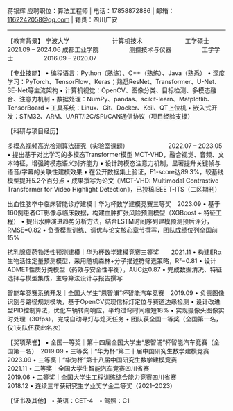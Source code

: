 

蒋银辉
应聘职位：算法工程师 | 电话：17858872886 | 邮箱：1162242058@qq.com | 籍贯：四川广安

----------------------------------------------------------------------------------------------

【教育背景】
宁波大学　　　　　　　计算机技术　　　　　　　工学硕士　　　　　2021.09 – 2024.06
成都工业学院　　　　　测控技术与仪器　　　　　工学学士　　　　　2016.09 – 2020.07

【专业技能】
• 编程语言：Python（熟练）、C++（熟练）、Java（熟悉）
• 深度学习：PyTorch、TensorFlow、Keras；熟悉ResNet、Transformer、U-Net、SE-Net等主流架构
• 计算机视觉：OpenCV、图像分类、目标检测、多模态融合、注意力机制
• 数据处理：NumPy、pandas、scikit-learn、Matplotlib、TensorBoard
• 工具系统：Linux、Git、Docker、Keil、QT上位机
• 嵌入式开发：STM32、ARM、UART/I2C/SPI/CAN通信协议（项目经验支撑）

【科研与项目经历】

多模态视频高光检测算法研究（实验室课题）　　　　　　　2022.07 – 2023.05
• 提出基于对比学习的多模态Transformer模型 MCT-VHD，融合视觉、音频、文本特征，增强跨模态语义对齐能力
• 设计跨模态注意力机制，显著提升关键帧与语音/字幕的关联性建模效果
• 在公开数据集上验证，F1-score达89.3%，较基线模型提升5.2个百分点
• 成果撰写为论文《MCT-VHD: Multimodal Contrastive Transformer for Video Highlight Detection》，已投稿IEEE T-ITS（二区期刊）

出血性脑卒中临床智能诊疗建模｜华为杯数学建模竞赛三等奖　2023.09
• 基于160例患者CT影像与临床数据，构建血肿扩张风险预测模型（XGBoost + 特征工程）
• 提出水肿演进趋势分析方法，结合LSTM时间序列建模预测预后评分，RMSE=0.82
• 负责模型训练、调优与论文核心章节撰写，团队成绩位列全国前15%

抗乳腺癌药物活性预测建模｜华为杯数学建模竞赛三等奖　　2021.11
• 构建ERα生物活性定量预测模型，采用随机森林+分子描述符筛选策略，R²=0.81
• 设计ADMET性质分类模型（药效与安全性平衡），AUC达0.87
• 完成数据清洗、特征选择与模型集成，主导算法设计与报告撰写

智能车竞赛系统开发｜全国大学生“恩智浦”杯智能汽车竞赛　2019.09
• 负责图像识别与路径规划模块，基于OpenCV实现信标灯定位与赛道边缘检测
• 设计改进型PID控制算法，优化车辆转向响应，平均过弯时间缩短18%
• 实现摄像头图像实时处理（30fps），完成自动寻灯与熄灭任务
• 团队获全国一等奖（全国第一名，仅1支队伍获此名次）

【奖项荣誉】
• 全国一等奖｜第十四届全国大学生“恩智浦”杯智能汽车竞赛（全国第一名）　2019.09
• 三等奖｜“华为杯”第二十届中国研究生数学建模竞赛　　　　　　　　　　　　2023.09
• 三等奖｜“华为杯”第十八届中国研究生数学建模竞赛　　　　　　　　　　　　2021.11
• 二等奖｜全国大学生智能汽车竞赛四川省赛　　　　　　　　　　　　　　　　2019.06
• 二等奖｜全国大学生工程训练综合能力竞赛四川省赛　　　　　　　　　　　　2018.12
• 连续三年获研究生学业奖学金二等奖（2021–2023）

【证书及其他】
• 英语：CET-4　• 驾照：C1